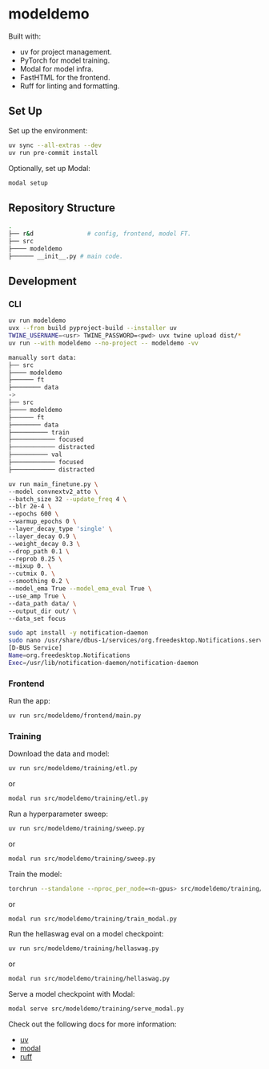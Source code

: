 # modeldemo

Built with:

- uv for project management.
- PyTorch for model training.
- Modal for model infra.
- FastHTML for the frontend.
- Ruff for linting and formatting.

## Set Up

Set up the environment:

```bash
uv sync --all-extras --dev
uv run pre-commit install
```

Optionally, set up Modal:

```bash
modal setup
```

## Repository Structure

```bash
.
├── r&d               # config, frontend, model FT.
├── src
├──── modeldemo
├────── __init__.py # main code.
```

## Development

### CLI

```bash
uv run modeldemo
uvx --from build pyproject-build --installer uv
TWINE_USERNAME=<usr> TWINE_PASSWORD=<pwd> uvx twine upload dist/*
uv run --with modeldemo --no-project -- modeldemo -vv

manually sort data:
├── src
├──── modeldemo
├────── ft
├──────── data
->
├── src
├──── modeldemo
├────── ft
├──────── data
├────────── train
├──────────── focused
├──────────── distracted
├────────── val
├──────────── focused
├──────────── distracted

uv run main_finetune.py \
--model convnextv2_atto \
--batch_size 32 --update_freq 4 \
--blr 2e-4 \
--epochs 600 \
--warmup_epochs 0 \
--layer_decay_type 'single' \
--layer_decay 0.9 \
--weight_decay 0.3 \
--drop_path 0.1 \
--reprob 0.25 \
--mixup 0. \
--cutmix 0. \
--smoothing 0.2 \
--model_ema True --model_ema_eval True \
--use_amp True \
--data_path data/ \
--output_dir out/ \
--data_set focus
```

```bash
sudo apt install -y notification-daemon
sudo nano /usr/share/dbus-1/services/org.freedesktop.Notifications.service
[D-BUS Service]
Name=org.freedesktop.Notifications
Exec=/usr/lib/notification-daemon/notification-daemon
```


### Frontend

Run the app:

```bash
uv run src/modeldemo/frontend/main.py
```

### Training

Download the data and model:

```bash
uv run src/modeldemo/training/etl.py
```

or

```bash
modal run src/modeldemo/training/etl.py
```

Run a hyperparameter sweep:

```bash
uv run src/modeldemo/training/sweep.py
```

or

```bash
modal run src/modeldemo/training/sweep.py
```

Train the model:

```bash
torchrun --standalone --nproc_per_node=<n-gpus> src/modeldemo/training/train.py
```

or

```bash
modal run src/modeldemo/training/train_modal.py
```

Run the hellaswag eval on a model checkpoint:

```bash
uv run src/modeldemo/training/hellaswag.py
```

or

```bash
modal run src/modeldemo/training/hellaswag.py
```

Serve a model checkpoint with Modal:

```bash
modal serve src/modeldemo/training/serve_modal.py
```

Check out the following docs for more information:

- [uv](https://docs.astral.sh/uv/getting-started/features/#projects)
- [modal](https://modal.com/docs)
- [ruff](https://docs.astral.sh/ruff/tutorial/)
